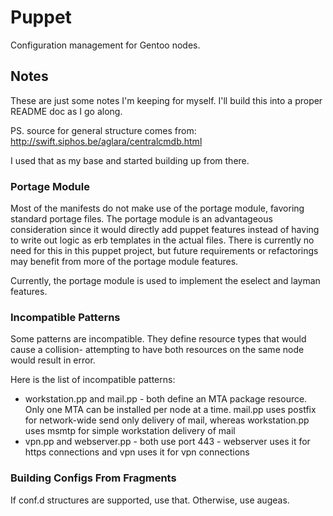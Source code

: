 # Puppet

Configuration management for Gentoo nodes.

## Notes

These are just some notes I'm keeping for myself. I'll build this into a proper 
README doc as I go along.

PS. source for general structure comes from: 
http://swift.siphos.be/aglara/centralcmdb.html

I used that as my base and started building up from there.

### Portage Module

Most of the manifests do not make use of the portage module, favoring standard
portage files. The portage module is an advantageous consideration since it
would directly add puppet features instead of having to write out logic as erb
templates in the actual files. There is currently no need for this in this
puppet project, but future requirements or refactorings may benefit from more of
the portage module features.

Currently, the portage module is used to implement the eselect and layman 
features.

### Incompatible Patterns

Some patterns are incompatible. They define resource types that would cause a
collision- attempting to have both resources on the same node would result in
error.

Here is the list of incompatible patterns:

  - workstation.pp and mail.pp - both define an MTA package resource. Only one
    MTA can be installed per node at a time. mail.pp uses postfix for
    network-wide send only delivery of mail, whereas workstation.pp uses msmtp
    for simple workstation delivery of mail
  - vpn.pp and webserver.pp - both use port 443 - webserver uses it for https
    connections and vpn uses it for vpn connections

### Building Configs From Fragments

If conf.d structures are supported, use that. Otherwise, use augeas.


